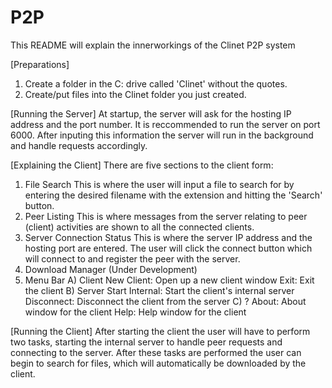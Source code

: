 # P2P
This README will explain the innerworkings of the Clinet P2P system

[Preparations]
1) Create a folder in the C: drive called 'Clinet' without the quotes.
2) Create/put files into the Clinet folder you just created.

[Running the Server]
At startup, the server will ask for the hosting IP address and the port number.
It is reccommended to run the server on port 6000. After inputing this information
the server will run in the background and handle requests accordingly.

[Explaining the Client]
There are five sections to the client form:
1) File Search
This is where the user will input a file to search for by entering the desired filename
with the extension and hitting the 'Search' button.
2) Peer Listing
This is where messages from the server relating to peer (client) activities are shown to
all the connected clients.
3) Server Connection Status
This is where the server IP address and the hosting port are entered. The user will click
the connect button which will connect to and register the peer with the server.
4) Download Manager
(Under Development)
5) Menu Bar
  A) Client
    New Client: Open up a new client window
    Exit: Exit the client
  B) Server
    Start Internal: Start the client's internal server
    Disconnect: Disconnect the client from the server
  C) ?
    About: About window for the client
    Help: Help window for the client

[Running the Client]
After starting the client the user will have to perform two tasks, starting the internal server
to handle peer requests and connecting to the server. After these tasks are performed the user
can begin to search for files, which will automatically be downloaded by the client.
